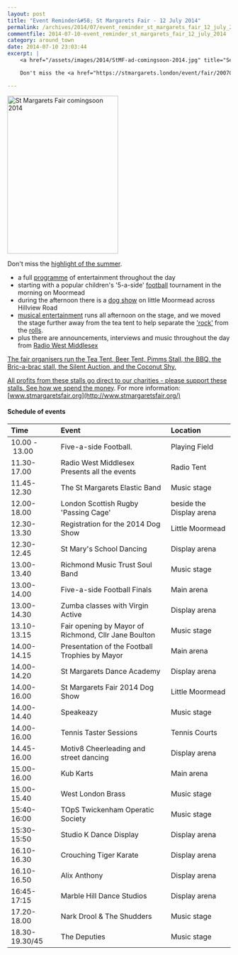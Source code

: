 ```yaml
---
layout: post
title: "Event Reminder&#58; St Margarets Fair - 12 July 2014"
permalink: /archives/2014/07/event_reminder_st_margarets_fair_12_july_2014.html
commentfile: 2014-07-10-event_reminder_st_margarets_fair_12_july_2014
category: around_town
date: 2014-07-10 23:03:44
excerpt: |
    <a href="/assets/images/2014/StMF-ad-comingsoon-2014.jpg" title="See larger version of - St Margarets Fair comingsoon 2014"><img src="/assets/images/2014/StMF-ad-comingsoon-2014_thumb.jpg" width="150" height="214" alt="St Margarets Fair coming soon 2014" class="photo right" /></a>

    Don't miss the <a href="https://stmargarets.london/event/fair/200705144148.">highlight of the summer</a>

---
```


<a href="/assets/images/2014/StMF-ad-comingsoon-2014.jpg" title="See larger version of - St Margarets Fair comingsoon 2014"><img src="/assets/images/2014/StMF-ad-comingsoon-2014_thumb.jpg" width="250" height="356" alt="St Margarets Fair comingsoon 2014" class="photo right" /></a>

Don't miss the [highlight of the summer](https://stmargarets.london/event/fair/200705144148).

- a full <a href="http://www.stmargaretsfair.org/schedule.html">programme</a> of entertainment throughout the day
- starting with a popular children's '5-a-side' <a href="http://www.stmargaretsfair.org/football.html">football</a> tournament in the morning on Moormead
- during the afternoon there is a <a href="http://www.stmargaretsfair.org/dogshow.html">dog show</a> on little Moormead across Hillview Road
- <a href="http://www.stmargaretsfair.org/music.html">musical entertainment</a> runs all afternoon on the stage, and we moved the stage further away from the tea tent to help separate the <a href="http://www.stmargaretsfair.org/music.html">'rock'</a> from the <a href="http://www.stmargaretsfair.org/food.html">rolls</a>.
- plus there are announcements, interviews and music throughout the day from <a href="http://www.radiowestmiddlesex.org.uk/" target="_blank">Radio West Middlesex

The fair organisers run the Tea Tent, Beer Tent, Pimms Stall, the <span class="caps">BBQ, </span>the Bric-a-brac stall, the Silent Auction, and the Coconut Shy.

All profits from these stalls go direct to our charities - please support these stalls. See how we spend the [money](http://www.stmargaretsfair.org/charities.html).
For more information: [www.stmargaretsfair.org](http://www.stmargaretsfair.org/)

#### Schedule of events

| Time               | Event                                                | Location                 |
|:-----|:-----|:-----|
| 10.00&nbsp;- 13.00 | Five-a-side Football.                                | Playing Field            |
| 11.30-17.00        | Radio West Middlesex Presents all the events         | Radio Tent               |
| 11.45-12.30        | The St Margarets Elastic Band                        | Music stage              |
| 12.00-18.00        | London Scottish Rugby 'Passing Cage'                 | beside the Display arena |
| 12.30-13.30        | Registration for the 2014 Dog Show                   | Little Moormead          |
| 12.30-12.45        | St Mary's School Dancing                             | Display arena            |
| 13.00-13.40        | Richmond Music Trust Soul Band                       | Music stage              |
| 13.00-14.00        | Five-a-side Football Finals                          | Main arena               |
| 13.00-14.30        | Zumba classes with Virgin Active                     | Display arena            |
| 13.10-13.15        | Fair opening by Mayor of Richmond, Cllr Jane Boulton | Music stage              |
| 14.00-14.15        | Presentation of the Football Trophies by Mayor       | Main arena               |
| 14.00-14.20        | St Margarets Dance Academy                           | Display arena            |
| 14.00-16.00        | St Margarets Fair 2014 Dog Show                      | Little Moormead          |
| 14.00-14.40        | Speakeazy                                            | Music stage              |
| 14.00-16.00        | Tennis Taster Sessions                               | Tennis Courts            |
| 14.45-16.00        | Motiv8 Cheerleading and street dancing               | Display arena            |
| 15.00-16.00        | Kub Karts                                            | Main arena               |
| 15.00-15.40        | West London Brass                                    | Music stage              |
| 15:40-16:00        | TOpS Twickenham Operatic Society                     | Music stage              |
| 15:30-15:50        | Studio K Dance Display                               | Display arena            |
| 16.10-16.30        | Crouching Tiger Karate                               | Display arena            |
| 16.10-16.50        | Alix Anthony                                         | Display arena            |
| 16:45-17:15        | Marble Hill Dance Studios                            | Display arena            |
| 17.20-18.00        | Nark Drool & The Shudders                            | Music stage              |
| 18.30-19.30/45     | The Deputies                                         | Music stage              |
